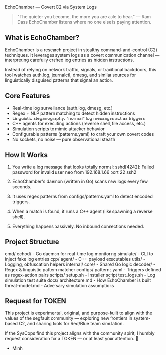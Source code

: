EchoChamber — Covert C2 via System Logs

> "The quieter you become, the more you are able to hear." — Ram Dass
> EchoChamber listens where no one else is paying attention.

What is EchoChamber?
--------------------
EchoChamber is a research project in stealthy command-and-control (C2) techniques.
It leverages system logs as a covert communication channel — interpreting carefully
crafted log entries as hidden instructions.

Instead of relying on network traffic, signals, or traditional backdoors, this tool
watches auth.log, journalctl, dmesg, and similar sources for linguistically disguised
patterns that signal an action.

Core Features
-------------
- Real-time log surveillance (auth.log, dmesg, etc.)
- Regex + NLP pattern matching to detect hidden instructions
- Linguistic steganography: “normal” log messages act as triggers
- C++ agents for executing actions (reverse shell, file access, etc.)
- Simulation scripts to mimic attacker behavior
- Configurable patterns (patterns.yaml) to craft your own covert codes
- No sockets, no noise — pure observational stealth

How It Works
------------
1. You write a log message that looks totally normal:
   sshd[4242]: Failed password for invalid user neo from 192.168.1.66 port 22 ssh2

2. EchoChamber's daemon (written in Go) scans new logs every few seconds.

3. It uses regex patterns from configs/patterns.yaml to detect encoded triggers.

4. When a match is found, it runs a C++ agent (like spawning a reverse shell).

5. Everything happens passively. No inbound connections needed.

Project Structure
-----------------
cmd/
  echod/          - Go daemon for real-time log monitoring
  simulate/       - CLI to inject fake log entries
cpp/
  agent/          - C++ payload executables
  utils/          - Logging, obfuscation helpers
internal/
  core/           - Shared Go logic
  decoder/        - Regex & linguistic pattern matcher
configs/
  patterns.yaml   - Triggers defined as regex-action pairs
scripts/
  setup.sh        - Installer script
  test_logs.sh    - Log simulation test suite
docs/
  architecture.md - How EchoChamber is built
  threat-model.md - Adversary simulation assumptions

Request for TOKEN
-----------------
This project is experimental, original, and purpose-built to align with the values
of the segfault community — exploring new frontiers in system-based C2, and sharing
tools for Red/Blue team simulation.

If the SysCops find this project aligns with the community spirit, I humbly request
consideration for a TOKEN — or at least your attention. 🫡

- Minh
